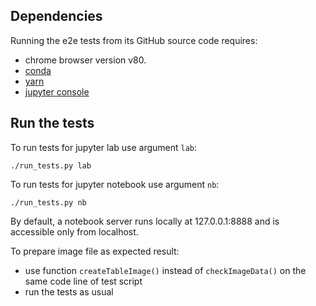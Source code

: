 ﻿<!--
    Copyright 2017 TWO SIGMA OPEN SOURCE, LLC

    Licensed under the Apache License, Version 2.0 (the "License");
    you may not use this file except in compliance with the License.
    You may obtain a copy of the License at

           http://www.apache.org/licenses/LICENSE-2.0

    Unless required by applicable law or agreed to in writing, software
    distributed under the License is distributed on an "AS IS" BASIS,
    WITHOUT WARRANTIES OR CONDITIONS OF ANY KIND, either express or implied.
    See the License for the specific language governing permissions and
    limitations under the License.
-->

## Dependencies

Running the e2e tests from its GitHub source code requires: 
* chrome browser version v80.
* [conda](https://www.anaconda.com/download/)
* [yarn](https://yarnpkg.com/lang/en/docs/install/)
* [jupyter console](https://github.com/jupyter/jupyter_console)

## Run the tests

To run tests for jupyter lab use argument `lab`:
```
./run_tests.py lab
```
To run tests for jupyter notebook use argument `nb`:
```
./run_tests.py nb
```

By default, a notebook server runs locally at 127.0.0.1:8888 and is accessible only from localhost. 

To prepare image file as expected result:
 - use function `createTableImage()` instead of `checkImageData()` on the same code line of test script
 - run the tests as usual
